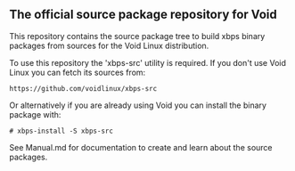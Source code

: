 ## The official source package repository for Void

This repository contains the source package tree to build xbps binary
packages from sources for the Void Linux distribution.

To use this repository the 'xbps-src' utility is required. If you don't use
Void Linux you can fetch its sources from:

	https://github.com/voidlinux/xbps-src

Or alternatively if you are already using Void you can install
the binary package with:

	# xbps-install -S xbps-src

See Manual.md for documentation to create and learn about the source packages.
